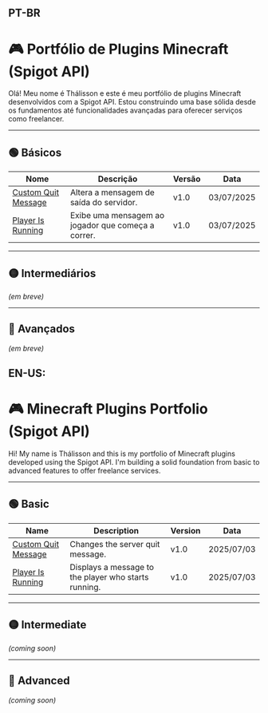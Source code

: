 ## PT-BR
# 🎮 Portfólio de Plugins Minecraft (Spigot API)

Olá! Meu nome é Thálisson e este é meu portfólio de plugins Minecraft desenvolvidos com a Spigot API. Estou construindo uma base sólida desde os fundamentos até funcionalidades avançadas para oferecer serviços como freelancer.

---

## 🟢 Básicos

| Nome | Descrição | Versão | Data |
|------|-----------|--------|------|
| [Custom Quit Message](./basics/CustomQuitMessage) | Altera a mensagem de saída do servidor. | v1.0 | 03/07/2025 |
| [Player Is Running](./basics/player-is-running) | Exibe uma mensagem ao jogador que começa a correr. | v1.0 | 03/07/2025 |

---

## 🟡 Intermediários

*(em breve)*

---

## 🔴 Avançados

*(em breve)*


## EN-US:
# 🎮 Minecraft Plugins Portfolio (Spigot API)

Hi! My name is Thálisson and this is my portfolio of Minecraft plugins developed using the Spigot API. I'm building a solid foundation from basic to advanced features to offer freelance services.

---

## 🟢 Basic

| Name | Description | Version | Data |
|------|-------------|---------|------|
| [Custom Quit Message](./basics/CustomQuitMessage) | Changes the server quit message. | v1.0 | 2025/07/03 |
| [Player Is Running](./basics/player-is-running) | Displays a message to the player who starts running. | v1.0 | 2025/07/03 |

---

## 🟡 Intermediate

*(coming soon)*

---

## 🔴 Advanced

*(coming soon)*
